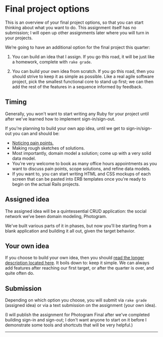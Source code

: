 # Final project options

This is an overview of your final project options, so that you can start thinking about what you want to do. This assignment itself has no submission; I will open up other assignments later where you will turn in your projects.

We’re going to have an additional option for the final project this quarter:

1. You can build an idea that I assign. If you go this road, it will be just like a homework, complete with `rake grade`.

2. You can build your own idea from scratch. If you go this road, then you should strive to keep it as simple as possible. Like a real agile software project, pick the smallest functional core to stand up first; we can then add the rest of the features in a sequence informed by feedback.

## Timing

Generally, you won't want to start writing any Ruby for your project until after we've learned how to implement sign-in/sign-out.

If you're planning to build your own app idea, until we get to sign-in/sign-out you can and should be:

- [Noticing pain points.](http://paulgraham.com/startupideas.html#:~:text=The%20verb%20you%20want%20to%20be%20using%20with%20respect%20to%20startup%20ideas%20is%20not%20%22think%20up%22%20but%20%22notice.%22%20At%20YC%20we%20call%20ideas%20that%20grow%20naturally%20out%20of%20the%20founders%27%20own%20experiences%20%22organic%22%20startup%20ideas.%20The%20most%20successful%20startups%20almost%20all%20begin%20this%20way.)
- Making rough sketches of solutions.
- Most importantly, domain model a solution; come up with a very solid data model.
- You're very welcome to book as many office hours appointments as you want to discuss pain points, scope solutions, and refine data models.
- If you want to, you can start writing HTML and CSS mockups of each screen that can be pasted into ERB templates once you're ready to begin on the actual Rails projects.

## Assigned idea

The assigned idea will be a quintessential CRUD application: the social network we’ve been domain modeling, Photogram.

We've built various parts of it in phases, but now you'll be starting from a blank application and building it all out, given the target behavior.

## Your own idea

If you choose to build your own idea, then you should [read the longer description located here](https://learn.firstdraft.com/lessons/242-planning-your-idea). It boils down to: keep it simple. We can always add features after reaching our first target, or after the quarter is over, and quite often do.

## Submission

Depending on which option you choose, you will submit via `rake grade` (assigned idea) or via a text submission on the assignment (your own idea).

(I will publish the assignment for Photogram Final after we've completed building sign-in and sign-out; I don't want anyone to start on it before I demonstrate some tools and shortcuts that will be very helpful.)

---

